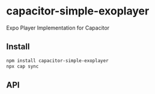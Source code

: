 # capacitor-simple-exoplayer

Expo Player Implementation for Capacitor

## Install

```bash
npm install capacitor-simple-exoplayer
npx cap sync
```

## API

<docgen-index></docgen-index>

<docgen-api>
<!-- run docgen to generate docs from the source -->
<!-- More info: https://github.com/ionic-team/capacitor-docgen -->
</docgen-api>
